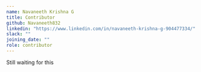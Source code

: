 ```yaml
---
name: Navaneeth Krishna G
title: Contributor
github: Navaneeth832
linkedin: "https://www.linkedin.com/in/navaneeth-krishna-g-904477334/"
slack: ""
joining_date: ""
role: contributor
---
```


Still waiting for this
